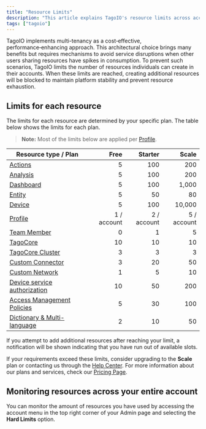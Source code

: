 ```yaml
---
title: "Resource Limits"
description: "This article explains TagoIO's resource limits across account plans and lists the per-plan limits for common resource types, noting that most limits apply per Profile."
tags: ["tagoio"]
---
```

TagoIO implements multi-tenancy as a cost‑effective, performance‑enhancing approach. This architectural choice brings many benefits but requires mechanisms to avoid service disruptions when other users sharing resources have spikes in consumption. To prevent such scenarios, TagoIO limits the number of resources individuals can create in their accounts. When these limits are reached, creating additional resources will be blocked to maintain platform stability and prevent resource exhaustion.

## Limits for each resource

The limits for each resource are determined by your specific plan. The table below shows the limits for each plan.

> **Note:** Most of the limits below are applied per [Profile](/docs/tagoio/profiles).

| Resource type / Plan | Free | Starter | Scale |
|---|---:|---:|---:|
| [Actions](/docs/tagoio/actions/) | 5 | 100 | 200 |
| [Analysis](/docs/tagoio/analysis/) | 5 | 100 | 200 |
| [Dashboard](/docs/tagoio/dashboards/creating-dashboard-tabs) | 5 | 100 | 1,000 |
| [Entity](entities/) | 5 | 50 | 80 |
| [Device](/docs/tagoio/devices/) | 5 | 100 | 10,000 |
| [Profile](/docs/tagoio/profiles) | 1 / account | 2 / account | 5 / account |
| [Team Member](/docs/tagoio/account/team-management-sharing-your-profile) | 0 | 1 | 5 |
| [TagoCore](/tagocore) | 10 | 10 | 10 |
| [TagoCore Cluster](/tagocore/tagocore-cluster) | 3 | 3 | 3 |
| [Custom Connector](/docs/tagoio/integrations/) | 3 | 20 | 50 |
| [Custom Network](/docs/tagoio/integrations/creating-a-network-integration) | 1 | 5 | 10 |
| [Device service authorization](/docs/tagoio/integrations/general/authorization) | 10 | 50 | 200 |
| [Access Management Policies](/docs/tagoio/tagorun/access-management/) | 5 | 30 | 100 |
| [Dictionary & Multi-language](/docs/tagoio/dictionaries) | 2 | 10 | 50 |

If you attempt to add additional resources after reaching your limit, a notification will be shown indicating that you have run out of available slots.

If your requirements exceed these limits, consider upgrading to the **Scale** plan or contacting us through the [Help Center](https://help.tago.io/portal/en/newticket). For more information about our plans and services, check our [Pricing Page](https://tago.io/pricing).

## Monitoring resources across your entire account

You can monitor the amount of resources you have used by accessing the account menu in the top right corner of your Admin page and selecting the **Hard Limits** option.